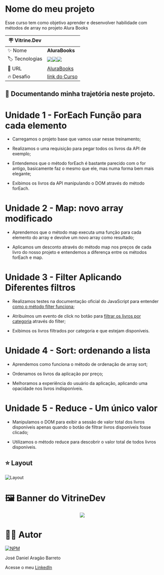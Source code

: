 # Nome do meu projeto

Esse curso tem como objetivo aprender e desenvolver habilidade com métodos de array no projeto Alura Books

| :placard: Vitrine.Dev |     |
| -------------  | --- |
| :sparkles: Nome        | **AluraBooks**
| :label: Tecnologias | <img src="https://img.shields.io/badge/HTML5-E34F26?style=for-the-badge&logo=html5&logoColor=white"><img src="https://img.shields.io/badge/CSS3-1572B6?style=for-the-badge&logo=css3&logoColor=white"><img src="https://img.shields.io/badge/JavaScript-F7DF1E?style=for-the-badge&logo=javascript&logoColor=black">
| :rocket: URL         | [AluraBooks]()
| :fire: Desafio     | [link do Curso](https://cursos.alura.com.br/course/javascript-metodos-array)


## 🤯 Documentando minha trajetória neste projeto.

# Unidade 1 - ForEach Função para cada elemento

- Carregamos o projeto base que vamos usar nesse treinamento;

- Realizamos o uma requisição para pegar todos os livros da API de exemplo;

- Entendemos que o método forEach é bastante parecido com o for antigo, basicamente faz o mesmo que ele, mas numa forma bem mais elegante;

- Exibimos os livros da API manipulando o DOM através do método forEach.

# Unidade 2 - Map: novo array modificado

- Aprendemos que o método map executa uma função para cada elemento do array e devolve um novo array como resultado;

- Aplicamos um desconto através do método map nos preços de cada livro do nosso projeto e entendemos a diferença entre os métodos forEach e map.

# Unidade 3 - Filter Aplicando Diferentes filtros

- Realizamos testes na documentação oficial do JavaScript para entender [como o método filter funciona](https://developer.mozilla.org/pt-BR/docs/Web/JavaScript/Reference/Global_Objects/Array/filter);

- Atribuímos um evento de click no botão para [filtrar os livros por categoria](https://github.com/alura-cursos/js-metodos-array/blob/aula_3/app/metodoFilter.js) através do filter;

- Exibimos os livros filtrados por categoria e que estejam disponíveis.

# Unidade 4 - Sort: ordenando a lista

- Aprendemos como funciona o método de ordenação de array sort;

- Ordenamos os livros da aplicação por preço;

- Melhoramos a experiência do usuário da aplicação, aplicando uma opacidade nos livros indisponíveis.

# Unidade 5 - Reduce - Um único valor

- Manipulamos o DOM para exibir a sessão de valor total dos livros disponíveis apenas quando o botão de filtrar livros disponíveis fosse clicado;

- Utilizamos o método reduce para descobrir o valor total de todos livros disponíveis.

## ⭐ Layout
![Layout]()


# 🖼️ Banner do VitrineDev
<div align="center">
<img src="#vitrinedev">
</div>

# 🙋‍♂️ Autor

[![NPM](https://img.shields.io/npm/l/react)](https://github.com/DanielBarret0/codeChella/blob/main/LICENSE.md)

José Daniel Aragão Barreto

Acesse o meu [LinkedIn](https://www.linkedin.com/in/daniel-barreto-1b763216a/)
